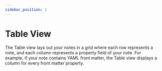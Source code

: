 ```yaml
---
sidebar_position: 1
---
```

# Table View

The Table view lays out your notes in a grid where each row represents a note, and each column represents a property field of your note. For example, if your note contains YAML front matter, the Table view displays a column for every front matter property.